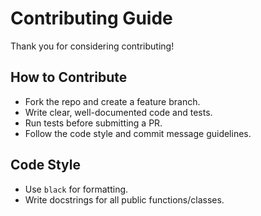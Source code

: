 # Contributing Guide

Thank you for considering contributing!

## How to Contribute
- Fork the repo and create a feature branch.
- Write clear, well-documented code and tests.
- Run tests before submitting a PR.
- Follow the code style and commit message guidelines.

## Code Style
- Use `black` for formatting.
- Write docstrings for all public functions/classes. 